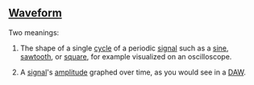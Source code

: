 ## [Waveform](#waveform)

Two meanings:

1. The shape of a single [cycle](#cycle) of a periodic [signal](#signal) such as a [sine](#sine), [sawtooth](#sawtooth), or [square](#square), for example visualized on an oscilloscope. 

2. A [signal](#signal)'s [amplitude](#amplitude) graphed over time, as you would see in a [DAW](#DAW).
